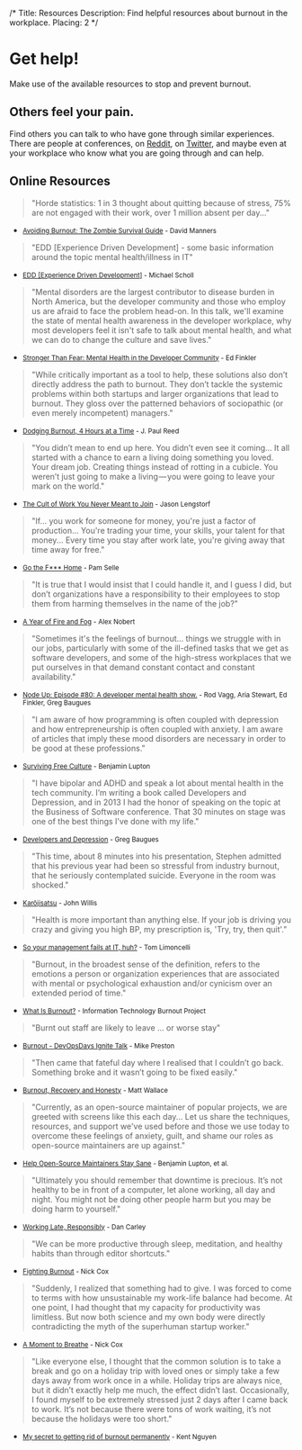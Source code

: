 /*
Title: Resources
Description: Find helpful resources about burnout in the workplace.
Placing: 2
*/

# Get help!
Make use of the available resources to stop and prevent burnout.

## Others feel your pain.
Find others you can talk to who have gone through similar experiences. There are people at conferences, on <a href="http://www.reddit.com/r/sysadmin/search?q=burnout&sort=top&restrict_sr=on" target="_blank">Reddit</a>, on <a href="https://twitter.com/search?q=burnout&src=typd" target="_blank">Twitter</a>, and maybe even at your workplace who know what you are going through and can help.

## Online Resources

> "Horde statistics: 1 in 3 thought about quitting because of stress, 75% are not engaged with their work, over 1 million absent per day..."
- <small>[Avoiding Burnout: The Zombie Survival Guide](https://github.com/dmanners/avoiding-burnout/blob/master/Avoiding%20Burnout.pdf) - David Manners</small>

> "EDD [Experience Driven Development] - some basic information around the topic mental health/illness in IT"
- <small>[EDD [Experience Driven Development]](https://speakerdeck.com/mischosch/developers-mental-health) - Michael Scholl</small>

> "Mental disorders are the largest contributor to disease burden in North America, but the developer community and those who employ us are afraid to face the problem head-on. In this talk, we'll examine the state of mental health awareness in the developer workplace, why most developers feel it isn't safe to talk about mental health, and what we can do to change the culture and save lives."
- <small>[Stronger Than Fear: Mental Health in the Developer Community](https://github.com/cascadiajs/2015.cascadiajs.com/issues/228) - Ed Finkler</small>

> "While critically important as a tool to help, these solutions also don’t directly address the path to burnout. They don’t tackle the systemic problems within both startups and larger organizations that lead to burnout. They gloss over the patterned behaviors of sociopathic (or even merely incompetent) managers."
- <small>[Dodging Burnout, 4 Hours at a Time](https://medium.com/@jpaulreed/dodging-burnout-4-hours-at-a-time-965f1921e6a2) - J. Paul Reed</small>

> "You didn’t mean to end up here. You didn’t even see it coming... It all started with a chance to earn a living doing something you loved. Your dream job. Creating things instead of rotting in a cubicle. You weren’t just going to make a living — you were going to leave your mark on the world."
- <small>[The Cult of Work You Never Meant to Join](http://lengstorf.com/overkill-cult/?utm_source=burnout-io) - Jason Lengstorf</small>

> "If... you work for someone for money, you're just a factor of production... You're trading your time, your skills, your talent for that money... Every time you stay after work late, you're giving away that time away for free."
- <small>[Go the F*** Home](https://www.youtube.com/watch?v=YBoS-svKdgs) - Pam Selle</small>

> "It is true that I would insist that I could handle it, and I guess I did, but don’t organizations have a responsibility to their employees to stop them from harming themselves in the name of the job?"
- <small>[A Year of Fire and Fog](https://medium.com/@nobert/a-year-of-fire-and-fog-2c68f90c74e4) - Alex Nobert</small>

> "Sometimes it's the feelings of burnout... things we struggle with in our jobs, particularly with some of the ill-defined tasks that we get as software developers, and some of the high-stress workplaces that we put ourselves in that demand constant contact and constant availability."
- <small>[Node Up: Episode #80: A developer mental health show.](http://nodeup.com/eighty) - Rod Vagg, Aria Stewart, Ed Finkler, Greg Baugues</small>

> "I am aware of how programming is often coupled with depression and how entrepreneurship is often coupled with anxiety. I am aware of articles that imply these mood disorders are necessary in order to be good at these professions."
- <small>[Surviving Free Culture](https://medium.com/@balupton/surviving-free-culture-f99b39ceb059) - Benjamin Lupton</small>

> "I have bipolar and ADHD and speak a lot about mental health in the tech community. I’m writing a book called Developers and Depression, and in 2013 I had the honor of speaking on the topic at the Business of Software conference. That 30 minutes on stage was one of the best things I’ve done with my life."
- <small>[Developers and Depression](http://baugues.com/depression) - Greg Baugues</small>

> "This time, about 8 minutes into his presentation, Stephen admitted that his previous year had been so stressful from industry burnout, that he seriously contemplated suicide.  Everyone in the room was shocked."
- <small>[Karōjisatsu](http://itrevolution.com/karojisatsu/) - John Willis</small>

> "Health is more important than anything else. If your job is driving you crazy and giving you high BP, my prescription is, 'Try, try, then quit'."
- <small>[So your management fails at IT, huh?](http://everythingsysadmin.com/2013/08/let-failures-fail.html) - Tom Limoncelli</small>

> "Burnout, in the broadest sense of the definition, refers to the emotions a person or organization experiences that are associated with mental or psychological exhaustion and/or cynicism over an extended period of time."
- <small>[What Is Burnout?](http://www.itburnout.org/what-is-burnout/) - Information Technology Burnout Project</small>

> "Burnt out staff are likely to leave ... or worse stay"
- <small>[Burnout - DevOpsDays Ignite Talk](http://vimeo.com/79378532) - Mike Preston</small>

> "Then came that fateful day where I realised that I couldn’t go back.  Something broke and it wasn’t going to be fixed easily."
- <small>[Burnout, Recovery and Honesty](http://doics.co/2013/11/12/burnout-recovery-and-honesty/) - Matt Wallace</small>

> "Currently, as an open-source maintainer of popular projects, we are greeted with screens like this each day... Let us share the techniques, resources, and support we've used before and those we use today to overcome these feelings of anxiety, guilt, and shame our roles as open-source maintainers are up against."
- <small>[Help Open-Source Maintainers Stay Sane](https://github.com/isaacs/github/issues/167) - Benjamin Lupton, et al.</small>

> "Ultimately you should remember that downtime is precious. It’s not healthy to be in front of a computer, let alone working, all day and night. You might not be doing other people harm but you may be doing harm to yourself."
- <small>[Working Late, Responsibly](http://dan.carley.co/blog/2014/05/21/working-late-responsibly/) - Dan Carley</small>

> "We can be more productive through sleep, meditation, and healthy habits than through editor shortcuts."
- <small>[Fighting Burnout](http://confreaks.com/videos/2621-btvruby2013-fighting-burnout-incorporating-rest-into-the-software-development-workflow) - Nick Cox</small>

> "Suddenly, I realized that something had to give. I was forced to come to terms with how unsustainable my work-life balance had become. At one point, I had thought that my capacity for productivity was limitless. But now both science and my own body were directly contradicting the myth of the superhuman startup worker."
- <small>[A Moment to Breathe](http://alistapart.com/article/a-moment-to-breathe) - Nick Cox</small>

> "Like everyone else, I thought that the common solution is to take a break and go on a holiday trip with loved ones or simply take a few days away from work once in a while. Holiday trips are always nice, but it didn’t exactly help me much, the effect didn’t last. Occasionally, I found myself to be extremely stressed just 2 days after I came back to work. It’s not because there were tons of work waiting, it’s not because the holidays were too short."
- <small>[My secret to getting rid of burnout permanently](http://kentnguyen.com/personal/getting-rid-burnouts/) - Kent Nguyen</small>
